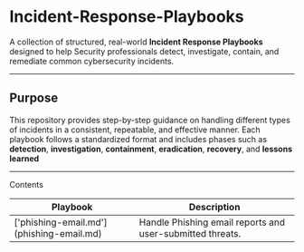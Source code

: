 # Incident-Response-Playbooks

A collection of structured, real-world **Incident Response Playbooks** designed to help Security professionals detect, investigate, contain, and remediate common cybersecurity incidents. 

---

## Purpose

This repository provides step-by-step guidance on handling different types of incidents in a consistent, repeatable, and effective manner. Each playbook follows a standardized format and includes phases such as **detection**, **investigation**, **containment**, **eradication**, **recovery**, and **lessons learned**

---

Contents

| Playbook | Description |
|----------|-------------|
| ['phishing-email.md'] (phishing-email.md) | Handle Phishing email reports and user-submitted threats. |
